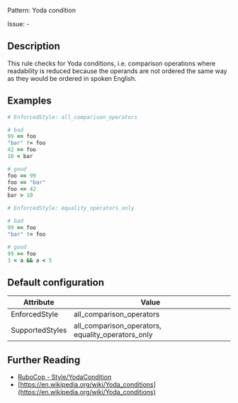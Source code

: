 Pattern: Yoda condition

Issue: -

## Description

This rule checks for Yoda conditions, i.e. comparison operations where
readability is reduced because the operands are not ordered the same
way as they would be ordered in spoken English.

## Examples

```ruby
# EnforcedStyle: all_comparison_operators

# bad
99 == foo
"bar" != foo
42 >= foo
10 < bar

# good
foo == 99
foo == "bar"
foo <= 42
bar > 10
```
```ruby
# EnforcedStyle: equality_operators_only

# bad
99 == foo
"bar" != foo

# good
99 >= foo
3 < a && a < 5
```

## Default configuration

Attribute | Value
--- | ---
EnforcedStyle | all_comparison_operators
SupportedStyles | all_comparison_operators, equality_operators_only

## Further Reading

* [RuboCop - Style/YodaCondition](https://docs.rubocop.org/rubocop/cops_style.html#styleyodacondition)
* [https://en.wikipedia.org/wiki/Yoda_conditions](https://en.wikipedia.org/wiki/Yoda_conditions)
